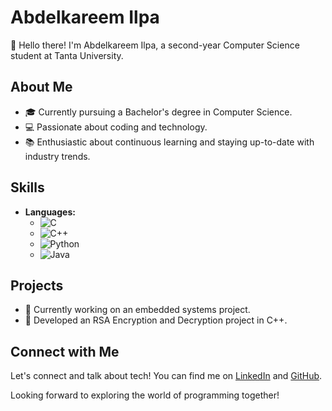 # Abdelkareem Ilpa

👋 Hello there! I'm Abdelkareem Ilpa, a second-year Computer Science student at Tanta University.

## About Me

- 🎓 Currently pursuing a Bachelor's degree in Computer Science.
- 💻 Passionate about coding and technology.
- 📚 Enthusiastic about continuous learning and staying up-to-date with industry trends.

## Skills

- **Languages:** 
  - ![C](https://img.shields.io/badge/C-A8B9CC?style=for-the-badge&logo=c&logoColor=black)
  - ![C++](https://img.shields.io/badge/C++-00599C?style=for-the-badge&logo=c%2B%2B&logoColor=white)
  - ![Python](https://img.shields.io/badge/Python-3776AB?style=for-the-badge&logo=python&logoColor=white)
  - ![Java](https://img.shields.io/badge/Java-007396?style=for-the-badge&logo=java&logoColor=white)

## Projects

- 🚀 Currently working on an embedded systems project.
- 🤖 Developed an RSA Encryption and Decryption project in C++.

## Connect with Me

Let's connect and talk about tech! You can find me on [LinkedIn](https://www.linkedin.com/in/ilpa/) and [GitHub](#).

Looking forward to exploring the world of programming together!
